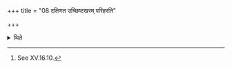 +++
title = "08 दक्षिणत उच्छिष्टखरम् परिहरति"

+++

<details><summary>थिते</summary>

8. (An assistant) carries the Ucchiṣṭa-mound to the south (towards the Mārjālīya).[^1]  

[^1]: See XV.16.10. 
</details>
